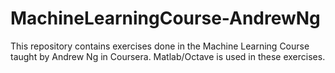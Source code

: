 # MachineLearningCourse-AndrewNg

This repository contains exercises done in the Machine Learning Course taught by Andrew Ng in Coursera.
Matlab/Octave is used in these exercises.
